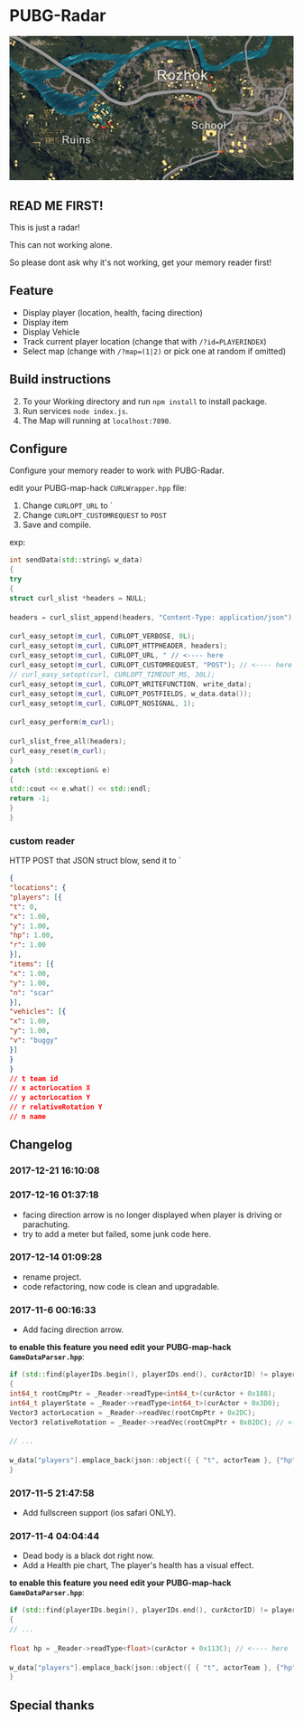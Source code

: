 # PUBG-Radar

[![](pics/browser.png)](https://github.com/dev-shoaib/PUBG-maphack-map/releases/download/v2.4.6/PUBG-maphack-map.zip)

## READ ME FIRST!

This is just a radar!

This can not working alone.

So please dont ask why it's not working, get your memory reader first!

## Feature

* Display player (location, health, facing direction)
* Display item
* Display Vehicle
* Track current player location (change that with `/?id=PLAYERINDEX`)
* Select map (change with `/?map=(1|2)` or pick one at random if omitted)

## Build instructions

2. To your Working directory and run `npm install` to install package.
3. Run services `node index.js`.
4. The Map will running at `localhost:7890`.

## Configure

Configure your memory reader to work with PUBG-Radar.

edit your PUBG-map-hack `CURLWrapper.hpp` file:

1. Change `CURLOPT_URL` to `
2. Change `CURLOPT_CUSTOMREQUEST` to `POST`
3. Save and compile.

exp:

```C++
int sendData(std::string& w_data)
{
try
{
struct curl_slist *headers = NULL;

headers = curl_slist_append(headers, "Content-Type: application/json");

curl_easy_setopt(m_curl, CURLOPT_VERBOSE, 0L);
curl_easy_setopt(m_curl, CURLOPT_HTTPHEADER, headers);
curl_easy_setopt(m_curl, CURLOPT_URL, " // <---- here
curl_easy_setopt(m_curl, CURLOPT_CUSTOMREQUEST, "POST"); // <---- here
// curl_easy_setopt(curl, CURLOPT_TIMEOUT_MS, 30L);
curl_easy_setopt(m_curl, CURLOPT_WRITEFUNCTION, write_data);
curl_easy_setopt(m_curl, CURLOPT_POSTFIELDS, w_data.data());
curl_easy_setopt(m_curl, CURLOPT_NOSIGNAL, 1);

curl_easy_perform(m_curl);

curl_slist_free_all(headers);
curl_easy_reset(m_curl);
}
catch (std::exception& e)
{
std::cout << e.what() << std::endl;
return -1;
}
}
```

### custom reader

HTTP POST that JSON struct blow, send it to `

```json
{
"locations": {
"players": [{
"t": 0,
"x": 1.00,
"y": 1.00,
"hp": 1.00,
"r": 1.00
}],
"items": [{
"x": 1.00,
"y": 1.00,
"n": "scar"
}],
"vehicles": [{
"x": 1.00,
"y": 1.00,
"v": "buggy"
}]
}
}
// t team id
// x actorLocation X
// y actorLocation Y
// r relativeRotation Y
// n name
```

## Changelog

### 2017-12-21 16:10:08

### 2017-12-16 01:37:18
* facing direction arrow is no longer displayed when player is driving or parachuting.
* try to add a meter but failed, some junk code here.

### 2017-12-14 01:09:28
* rename project.
* code refactoring, now code is clean and upgradable.

### 2017-11-6 00:16:33
* Add facing direction arrow.

**to enable this feature you need edit your PUBG-map-hack `GameDataParser.hpp`**:

```C++
if (std::find(playerIDs.begin(), playerIDs.end(), curActorID) != playerIDs.end())
{
int64_t rootCmpPtr = _Reader->readType<int64_t>(curActor + 0x188);
int64_t playerState = _Reader->readType<int64_t>(curActor + 0x3D0);
Vector3 actorLocation = _Reader->readVec(rootCmpPtr + 0x2DC);
Vector3 relativeRotation = _Reader->readVec(rootCmpPtr + 0x02DC); // <---- here

// ...

w_data["players"].emplace_back(json::object({ { "t", actorTeam }, {"hp", hp}, { "x", actorLocation.X },{ "y", actorLocation.Y }, {"r", relativeRotation.Y } })); // <---- and here
}
```

### 2017-11-5 21:47:58
* Add fullscreen support (ios safari ONLY).

### 2017-11-4 04:04:44
* Dead body is a black dot right now.
* Add a Health pie chart, The player's health has a visual effect.

**to enable this feature you need edit your PUBG-map-hack `GameDataParser.hpp`**:

```C++
if (std::find(playerIDs.begin(), playerIDs.end(), curActorID) != playerIDs.end())
{
// ...

float hp = _Reader->readType<float>(curActor + 0x113C); // <---- here

w_data["players"].emplace_back(json::object({ { "t", actorTeam }, {"hp", hp}, { "x", actorLocation.X },{ "y", actorLocation.Y }/*,{ "z", actorLocation.Z }*/ })); // <---- and here
}
```

## Special thanks















